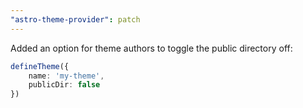 ```yaml
---
"astro-theme-provider": patch
---
```


Added an option for theme authors to toggle the public directory off:

```ts
defineTheme({
	name: 'my-theme',
	publicDir: false
})
```